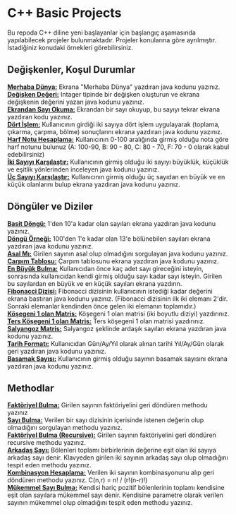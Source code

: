 # C++ Basic Projects
Bu repoda C++ diline yeni başlayanlar için başlangıç aşamasında yapılabilecek projeler bulunmaktadır. Projeler konularına göre ayrılmıştır. İstadiğiniz konudaki örnekleri görebilirsiniz.  

## Değişkenler, Koşul Durumlar

**[Merhaba Dünya:](https://github.com/bugresearch/cpp-basic-projects/blob/main/MerhabaDunya.cpp)** Ekrana "Merhaba Dünya" yazdıran java kodunu yazınız.  
**[Değişken Değeri:](https://github.com/bugresearch/cpp-basic-projects/blob/main/DegiskenDegeri.cpp)** Intager tipinde bir değişken oluşturun ve ekrana değişkenin değerini yazan java kodunu yazınız.  
**[Ekrandan Sayı Okuma:](https://github.com/bugresearch/cpp-basic-projects/blob/main/EkrandanSayiOkuma.cpp)** Ekrandan bir sayı okuyup, bu sayıyı tekrar ekrana yazdıran kodu yazınız.  
**[Dört İşlem:](https://github.com/bugresearch/cpp-basic-projects/blob/main/DortIslem.cpp)** Kullanıcının girdiği iki sayıya dört işlem uygulayarak (toplama, çıkarma, çarpma, bölme) sonuçlarını ekrana yazdıran java kodunu yazınız.  
**[Harf Notu Hesaplama:](https://github.com/x0Deniz/java-basic-projects/blob/main/HarfNotu.java)** Kullanıcının 0-100 aralığında girmiş olduğu nota göre harf notunu bulunuz (A: 100-90, B: 90 - 80, C: 80 - 70, F: 70 - 0 olarak kabul edebilirsiniz)  
**[İki Sayıyı Karşılaştır:](https://github.com/x0Deniz/java-basic-projects/blob/main/IkiSayiKarsilastir.java)** Kullanıcının girmiş olduğu iki sayıyı büyüklük, küçüklük ve eşitlik yönlerinden inceleyen java kodunu yazınız.  
**[Üç Sayıyı Karşılaştır:](https://github.com/x0Deniz/java-basic-projects/blob/main/UcSayiEnBuyuk.java)** Kullanıcının girmiş olduğu üç sayıdan en büyük ve en küçük olanlarını bulup ekrana yazdıran java kodunu yazınız.  
## Döngüler ve Diziler
**[Basit Döngü:](https://github.com/x0Deniz/java-basic-projects/blob/main/BasitDongu.java)** 1'den 10'a kadar olan sayıları ekrana yazdıran java kodunu yazınız.  
**[Döngü Örneği:](https://github.com/x0Deniz/java-basic-projects/blob/main/DonguOrnegi.java)** 100'den 1'e kadar olan 13'e bölünebilen sayıları ekrana yazdıran java kodunu yazınız.  
**[Asal Mı:](https://github.com/x0Deniz/java-basic-projects/blob/main/Asalmi.java)** Girilen sayının asal olup olmadığını sorgulayan java kodunu yazınız.  
**[Çarpım Tablosu:](https://github.com/x0Deniz/java-basic-projects/blob/main/CarpimTablosu.java)** Çarpım tablosunu ekrana yazdıran java kodunu yazınız.  
**[En Büyük Bulma:](https://github.com/x0Deniz/java-basic-projects/blob/main/EnBuyukBulma.java)** Kullanıcıdan önce kaç adet sayı gireceğini isteyin, sonrasında kullanıcıdan kendi girmiş olduğu sayı kadar sayı isteyin. Girilen bu sayılardan en büyük ve en küçük sayıları ekrana yazdırın.  
**[Fibonacci Dizisi:](https://github.com/x0Deniz/java-basic-projects/blob/main/Fibonacci.java)** Fibonacci dizisinin kullanıcının istediği kadar değerini ekrana bastıran java kodunu yazınız. (Fibonacci dizisinin ilk iki elemanı 2'dir. Sonraki elemanlar kendinden önce gelen iki elemanın toplamıdır.)  
**[Köşegeni 1 olan Matris:](https://github.com/x0Deniz/java-basic-projects/blob/main/Kosegenibir.java)** Köşegeni 1 olan matrisi (iki boyutlu diziyi) yazdırınız.  
**[Ters Köşegeni 1 olan Matris:](https://github.com/x0Deniz/java-basic-projects/blob/main/TersKosegen.java)** Ters köşegeni 1 olan matrisi yazdırınız.  
**[Salyangoz Matris:](https://github.com/x0Deniz/java-basic-projects/blob/main/Salyangoz.java)** Salyangoz şeklinde ardaşık sayıları ekrana yazdıran java kodunu yazınız.  
**[Tarih Formatı:](https://github.com/x0Deniz/java-basic-projects/blob/main/TarihFormati.java)** Kullanıcıdan Gün/Ay/Yıl olarak alınan tarihi Yıl/Ay/Gün olarak geri yazdıran java kodunu yazınız.  
**[Basamak Sayısı:](https://github.com/bugresearch/java-basic-projects/blob/main/BasamakSayisi.java)** Kullanıcının girmiş olduğu sayının basamak sayısını ekrana yazdıran java kodunu yazınız.
## Methodlar
**[Faktöriyel Bulma:](https://github.com/x0Deniz/java-basic-projects/blob/main/Faktoriyel.java)** Girilen sayının faktöriyelini geri döndüren methodu yazınız  
**[Sayı Bulma:](https://github.com/x0Deniz/java-basic-projects/blob/main/SayiBulma.java)** Verilen bir sayı dizisinin içerisinde istenen değerin olup olmadığını sorgulayan methodu yazınız.  
**[Faktöriyel Bulma (Recursive):](https://github.com/x0Deniz/java-basic-projects/blob/main/FaktoriyelRecursive.java)** Girilen sayının faktöriyelini geri döndüren recursive methodu yazınız.  
**[Arkadaş Sayı:](https://github.com/x0Deniz/java-basic-projects/blob/main/ArkadasSayi.java)** Bölenleri toplamı birbirlerinin değerine eşit olan iki sayıya arkadaş sayı denir. Klavyeden girilen iki sayının arkadaş sayı olup olmadığını tespit eden methodu yazınız.  
**[Kombinasyon Hesaplama:](https://github.com/x0Deniz/java-basic-projects/blob/main/Kombinasyon.java)** Verilen iki sayının kombinasyonunu alıp geri döndüren methodu yazınız. C(n,r) = n! / (r!(n-r)!)  
**[Mükemmel Sayı Bulma:](https://github.com/x0Deniz/java-basic-projects/blob/main/MukemmelSayi.java)** Kendisi hariç pozitif bölenlerinin toplamı kendisine eşit olan sayılara mükemmel sayı denir. Kendisine parametre olarak verilen sayının mükemmel olup olmadığını tespit eden methodu yazınız.  
